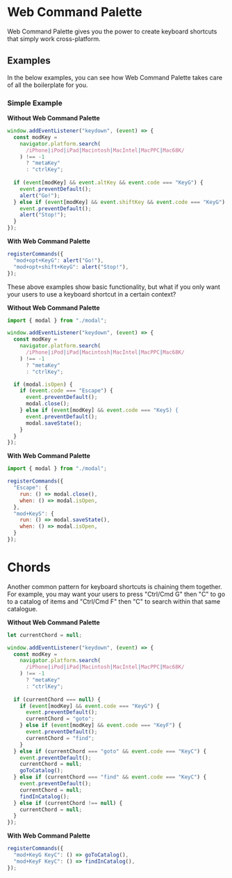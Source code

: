 # Web Command Palette

Web Command Palette gives you the power to create keyboard shortcuts that simply work cross-platform.

## Examples

In the below examples, you can see how Web Command Palette takes care of all the boilerplate for you.

### Simple Example

**Without Web Command Palette**

```javascript
window.addEventListener("keydown", (event) => {
  const modKey =
    navigator.platform.search(
      /iPhone|iPod|iPad|Macintosh|MacIntel|MacPPC|Mac68K/
    ) !== -1
      ? "metaKey"
      : "ctrlKey";
      
  if (event[modKey] && event.altKey && event.code === "KeyG") {
    event.preventDefault();
    alert("Go!");
  } else if (event[modKey] && event.shiftKey && event.code === "KeyG") {
    event.preventDefault();
    alert("Stop!");
  }
});
```

**With Web Command Palette**

```javascript
registerCommands({
  "mod+opt+KeyG": alert("Go!"),
  "mod+opt+shift+KeyG": alert("Stop!"),
});
```

These above examples show basic functionality, but what if you only want your users to use a keyboard shortcut in a certain context?

**Without Web Command Palette**

```javascript
import { modal } from "./modal";

window.addEventListener("keydown", (event) => {
  const modKey =
    navigator.platform.search(
      /iPhone|iPod|iPad|Macintosh|MacIntel|MacPPC|Mac68K/
    ) !== -1
      ? "metaKey"
      : "ctrlKey";

  if (modal.isOpen) {
    if (event.code === "Escape") {
      event.preventDefault();
      modal.close();
    } else if (event[modKey] && event.code === "KeyS) {
      event.preventDefault();
      modal.saveState();
    }
  }
});
```

**With Web Command Palette**

```javascript
import { modal } from "./modal";

registerCommands({
  "Escape": {
    run: () => modal.close(),
    when: () => modal.isOpen,
  },
  "mod+KeyS": {
    run: () => modal.saveState(),
    when: () => modal.isOpen,
  }
});
```

# Chords

Another common pattern for keyboard shortcuts is chaining them together. For example, you may want your users to press "Ctrl/Cmd G" then "C" to go to a catalog of items and "Ctrl/Cmd F" then "C" to search within that same catalogue. 

**Without Web Command Palette**

```javascript
let currentChord = null;

window.addEventListener("keydown", (event) => {
  const modKey =
    navigator.platform.search(
      /iPhone|iPod|iPad|Macintosh|MacIntel|MacPPC|Mac68K/
    ) !== -1
      ? "metaKey"
      : "ctrlKey";
  
  if (currentChord === null) {
    if (event[modKey] && event.code === "KeyG") {
      event.preventDefault();
      currentChord = "goto";
    } else if (event[modKey] && event.code === "KeyF") {
      event.preventDefault();
      currentChord = "find";
    }
  } else if (currentChord === "goto" && event.code === "KeyC") {
    event.preventDefault();
    currentChord = null;
    goToCatalog();
  } else if (currentChord === "find" && event.code === "KeyC") {
    event.preventDefault();
    currentChord = null;
    findInCatalog();
  } else if (currentChord !== null) {
    currentChord = null;
  }
});
```

**With Web Command Palette**

```javascript
registerCommands({
  "mod+KeyG KeyC": () => goToCatalog(),
  "mod+KeyF KeyC": () => findInCatalog(),
});
```
